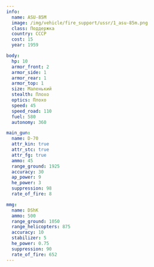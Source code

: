 ```yaml
---
info:
  name: ASU-85M
  image: /img/vehicle/fire_support/ussr/1_asu-85m.png
  class: Поддержка
  country: СССР
  cost: 15
  year: 1959

body:
  hp: 10
  armor_front: 2
  armor_side: 1
  armor_rear: 1
  armor_top: 1
  size: Маленький
  stealth: Плохо
  optics: Плохо
  speed: 45
  speed_road: 110
  fuel: 580
  autonomy: 360

main_gun:
  name: D-70
  attr_kin: true
  attr_stc: true
  attr_fg: true
  ammo: 45
  range_ground: 1925
  accuracy: 30
  ap_power: 9
  he_power: 3
  suppression: 98
  rate_of_fire: 8

mmg:
  name: DShK
  ammo: 500
  range_ground: 1050
  range_helicopters: 875
  accuracy: 10
  stabilizer: 5
  he_power: 0.75
  suppression: 90
  rate_of_fire: 652
---
```


